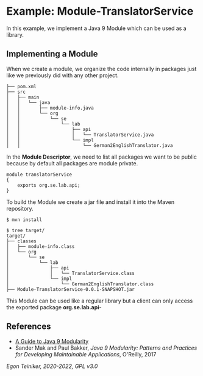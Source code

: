 # Example: Module-TranslatorService

In this example, we implement a Java 9 Module which can be used as a library.

## Implementing a Module
When we create a module, we organize the code internally in packages just like we previously did with any other project.

```
├── pom.xml
├── src
│   ├── main
│   │   └── java
│   │       ├── module-info.java
│   │       └── org
│   │           └── se
│   │               └── lab
│   │                   ├── api
│   │                   │   └── TranslatorService.java
│   │                   └── impl
│   │                       └── German2EnglishTranslator.java
```

In the **Module Descriptor**, we need to list all packages we want to be public because by default all packages are 
module private.

```
module translatorService
{
    exports org.se.lab.api;
}
```

To build the Module we create a jar file and install it into the Maven repository.

```
$ mvn install

$ tree target/
target/
├── classes
│   ├── module-info.class
│   └── org
│       └── se
│           └── lab
│               ├── api
│               │   └── TranslatorService.class
│               └── impl
│                   └── German2EnglishTranslator.class
├── Module-TranslatorService-0.0.1-SNAPSHOT.jar

```

This Module can be used like a regular library but a client can only access the exported package **org.se.lab.api**-

## References

* [A Guide to Java 9 Modularity](https://www.baeldung.com/java-9-modularity)
* Sander Mak and Paul Bakker, *Java 9 Modularity: Patterns and Practices for Developing Maintainable Applications*, O'Reilly, 2017

*Egon Teiniker, 2020-2022, GPL v3.0*

